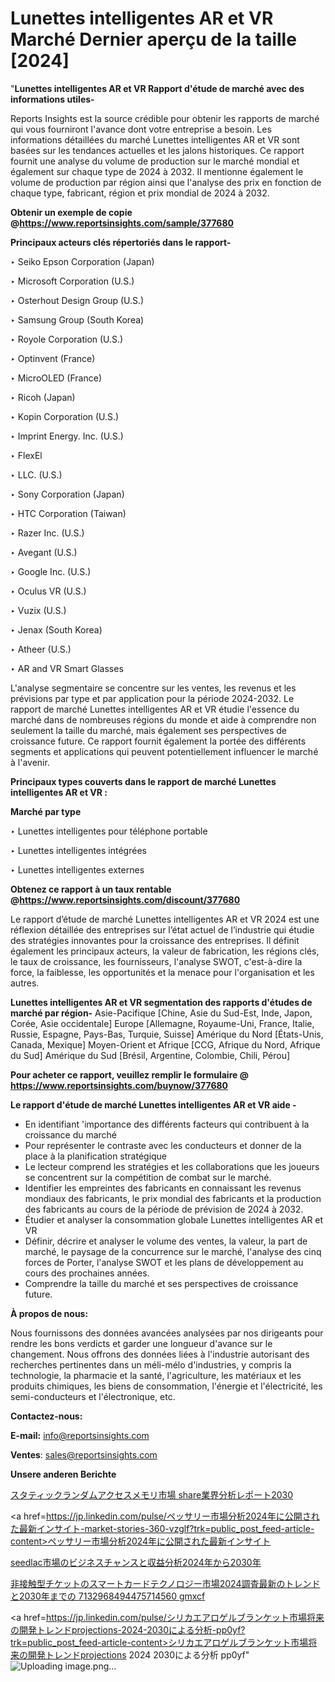 # Lunettes intelligentes AR et VR Marché Dernier aperçu de la taille [2024]

"<strong>Lunettes intelligentes AR et VR Rapport d'étude de marché avec des informations utiles-</strong>

Reports Insights est la source crédible pour obtenir les rapports de marché qui vous fourniront l'avance dont votre entreprise a besoin. Les informations détaillées du marché Lunettes intelligentes AR et VR sont basées sur les tendances actuelles et les jalons historiques. Ce rapport fournit une analyse du volume de production sur le marché mondial et également sur chaque type de 2024 à 2032. Il mentionne également le volume de production par région ainsi que l'analyse des prix en fonction de chaque type, fabricant, région et prix mondial de 2024 à 2032.

<strong><b>Obtenir un exemple de copie @</b></strong><a href=https://www.reportsinsights.com/sample/377680><strong><b>https://www.reportsinsights.com/sample/377680</b></strong></a>

<b>Principaux acteurs clés répertoriés dans le rapport-</b>

<b> </b>‣ Seiko Epson Corporation (Japan)

‣ Microsoft Corporation (U.S.)

‣ Osterhout Design Group (U.S.)

‣ Samsung Group (South Korea)

‣ Royole Corporation (U.S.)

‣ Optinvent (France)

‣ MicroOLED (France)

‣ Ricoh (Japan)

‣ Kopin Corporation (U.S.)

‣ Imprint Energy. Inc. (U.S.)

‣ FlexEl

‣ LLC. (U.S.)

‣ Sony Corporation (Japan)

‣ HTC Corporation (Taiwan)

‣ Razer Inc. (U.S.)

‣ Avegant (U.S.)

‣ Google Inc. (U.S.)

‣ Oculus VR (U.S.)

‣ Vuzix (U.S.)

‣ Jenax (South Korea)

‣ Atheer (U.S.)

‣ AR and VR Smart Glasses

L'analyse segmentaire se concentre sur les ventes, les revenus et les prévisions par type et par application pour la période 2024-2032. Le rapport de marché Lunettes intelligentes AR et VR étudie l'essence du marché dans de nombreuses régions du monde et aide à comprendre non seulement la taille du marché, mais également ses perspectives de croissance future. Ce rapport fournit également la portée des différents segments et applications qui peuvent potentiellement influencer le marché à l'avenir.

<strong>Principaux types couverts dans le rapport de marché Lunettes intelligentes AR et VR :</strong>

<strong>Marché par type</strong>

‣ Lunettes intelligentes pour téléphone portable

‣ Lunettes intelligentes intégrées

‣ Lunettes intelligentes externes

<strong><b>Obtenez ce rapport à un taux rentable @</b></strong><a href=https://www.reportsinsights.com/discount/377680><strong><b>https://www.reportsinsights.com/discount/377680</b></strong></a>

Le rapport d’étude de marché Lunettes intelligentes AR et VR 2024 est une réflexion détaillée des entreprises sur l’état actuel de l’industrie qui étudie des stratégies innovantes pour la croissance des entreprises. Il définit également les principaux acteurs, la valeur de fabrication, les régions clés, le taux de croissance, les fournisseurs, l'analyse SWOT, c'est-à-dire la force, la faiblesse, les opportunités et la menace pour l'organisation et les autres.

<strong>Lunettes intelligentes AR et VR segmentation des rapports d'études de marché par région-</strong>
Asie-Pacifique [Chine, Asie du Sud-Est, Inde, Japon, Corée, Asie occidentale]
Europe [Allemagne, Royaume-Uni, France, Italie, Russie, Espagne, Pays-Bas, Turquie, Suisse]
Amérique du Nord [États-Unis, Canada, Mexique]
Moyen-Orient et Afrique [CCG, Afrique du Nord, Afrique du Sud]
Amérique du Sud [Brésil, Argentine, Colombie, Chili, Pérou]

<strong>Pour acheter ce rapport, veuillez remplir le formulaire @   <a href=https://www.reportsinsights.com/buynow/377680>https://www.reportsinsights.com/buynow/377680</a></strong>

<strong>Le rapport d'étude de marché Lunettes intelligentes AR et VR aide -</strong>
<ul>
  <li>En identifiant 'importance des différents facteurs qui contribuent à la croissance du marché</li>
  <li>Pour représenter le contraste avec les conducteurs et donner de la place à la planification stratégique</li>
  <li>Le lecteur comprend les stratégies et les collaborations que les joueurs se concentrent sur la compétition de combat sur le marché.</li>
  <li>Identifier les empreintes des fabricants en connaissant les revenus mondiaux des fabricants, le prix mondial des fabricants et la production des fabricants au cours de la période de prévision de 2024 à 2032.</li>
  <li>Étudier et analyser la consommation globale Lunettes intelligentes AR et VR</li>
  <li>Définir, décrire et analyser le volume des ventes, la valeur, la part de marché, le paysage de la concurrence sur le marché, l'analyse des cinq forces de Porter, l'analyse SWOT et les plans de développement au cours des prochaines années.</li>
  <li>Comprendre la taille du marché et ses perspectives de croissance future.</li>
</ul>
<strong>À propos de nous:</strong>

Nous fournissons des données avancées analysées par nos dirigeants pour rendre les bons verdicts et garder une longueur d'avance sur le changement. Nous offrons des données liées à l'industrie autorisant des recherches pertinentes dans un méli-mélo d'industries, y compris la technologie, la pharmacie et la santé, l'agriculture, les matériaux et les produits chimiques, les biens de consommation, l'énergie et l'électricité, les semi-conducteurs et l'électronique, etc.

<strong>Contactez-nous:</strong>

<strong>E-mail:</strong> <a href=mailto:info@reportsinsights.com>info@reportsinsights.com</a>

<strong>Ventes</strong>: <a href=mailto:sales@reportsinsights.com>sales@reportsinsights.com</a>

<strong>Unsere anderen Berichte</strong>

<a href=https://www.linkedin.com/pulse/スタティックランダムアクセスメモリ市場-share業界分析レポート2030-healthscope-news-245-zrzdf/>スタティックランダムアクセスメモリ市場 share業界分析レポート2030</a>

<a href=https://jp.linkedin.com/pulse/ペッサリー市場分析2024年に公開された最新インサイト-market-stories-360-vzglf?trk=public_post_feed-article-content>ペッサリー市場分析2024年に公開された最新インサイト</a>

<a href=https://www.linkedin.com/pulse/seedlac市場のビジネスチャンスと収益分析2024年から2030年-tribunal-analytics-360-g59ke/>seedlac市場のビジネスチャンスと収益分析2024年から2030年</a>

<a href=https://www.linkedin.com/pulse/非接触型チケットのスマートカードテクノロジー市場2024調査最新のトレンドと2030年までの-7132968494475714560-gmxcf/>非接触型チケットのスマートカードテクノロジー市場2024調査最新のトレンドと2030年までの 7132968494475714560 gmxcf</a>

<a href=https://jp.linkedin.com/pulse/シリカエアロゲルブランケット市場将来の開発トレンドprojections-2024-2030による分析-pp0yf?trk=public_post_feed-article-content>シリカエアロゲルブランケット市場将来の開発トレンドprojections 2024 2030による分析 pp0yf</a>"
![Uploading image.png…]()
